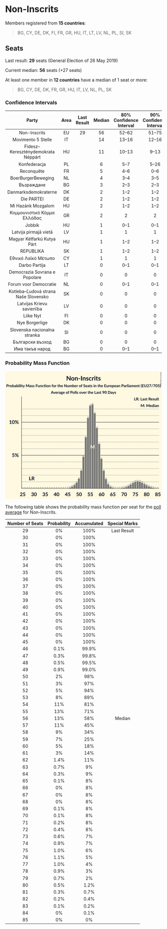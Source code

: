 # Non-Inscrits

Members registered from **15 countries**:

> BG, CY, DE, DK, FI, FR, GR, HU, IT, LT, LV, NL, PL, SI, SK

## Seats

Last result: **29** seats (General Election of 26 May 2019)

Current median: **56** seats (+27 seats)

At least one member in **12 countries** have a median of 1 seat or more:

> BG, CY, DE, DK, FR, GR, HU, IT, LV, NL, PL, SK

### Confidence Intervals

| Party | Area | Last Result | Median | 80% Confidence Interval | 90% Confidence Interval | 95% Confidence Interval | 99% Confidence Interval |
|:-----:|:----:|:-----------:|:------:|:-----------------------:|:-----------------------:|:-----------------------:|:-----------------------:|
| Non-Inscrits | EU | 29 | 56 | 52–62 | 51–75 | 50–78 | 48–81 |
| Movimento 5 Stelle | IT | | 14 | 13–16 | 12–16 | 12–17 | 11–19 |
| Fidesz–Kereszténydemokrata Néppárt | HU | | 11 | 10–13 | 9–13 | 9–13 | 9–14 |
| Konfederacja | PL | | 6 | 5–7 | 5–26 | 4–27 | 4–28 |
| Reconquête | FR | | 5 | 4–6 | 0–6 | 0–7 | 0–8 |
| BoerBurgerBeweging | NL | | 4 | 3–4 | 3–5 | 3–5 | 3–5 |
| Възраждане | BG | | 3 | 2–3 | 2–3 | 2–3 | 2–4 |
| Danmarksdemokraterne | DK | | 2 | 1–2 | 1–2 | 1–2 | 1–2 |
| Die PARTEI | DE | | 2 | 1–2 | 1–2 | 1–2 | 1–2 |
| Mi Hazánk Mozgalom | HU | | 2 | 1–2 | 1–2 | 1–2 | 1–3 |
| Κομμουνιστικό Κόμμα Ελλάδας | GR | | 2 | 2 | 2 | 2 | 2 |
| Jobbik | HU | | 1 | 0–1 | 0–1 | 0–2 | 0–2 |
| Latvija pirmajā vietā | LV | | 1 | 1 | 1 | 1 | 1 |
| Magyar Kétfarkú Kutya Párt | HU | | 1 | 1–2 | 1–2 | 1–2 | 0–2 |
| REPUBLIKA | SK | | 1 | 1–2 | 1–2 | 1–2 | 1–2 |
| Εθνικό Λαϊκό Μέτωπο | CY | | 1 | 1 | 1 | 1 | 1 |
| Darbo Partija | LT | | 0 | 0–1 | 0–1 | 0–1 | 0–1 |
| Democrazia Sovrana e Popolare | IT | | 0 | 0 | 0 | 0 | 0 |
| Forum voor Democratie | NL | | 0 | 0–1 | 0–1 | 0–1 | 0–1 |
| Kotleba–Ľudová strana Naše Slovensko | SK | | 0 | 0 | 0 | 0 | 0 |
| Latvijas Krievu savienība | LV | | 0 | 0 | 0 | 0 | 0 |
| Liike Nyt | FI | | 0 | 0 | 0 | 0 | 0 |
| Nye Borgerlige | DK | | 0 | 0 | 0 | 0 | 0 |
| Slovenska nacionalna stranka | SI | | 0 | 0 | 0 | 0 | 0 |
| Български възход | BG | | 0 | 0 | 0 | 0 | 0 |
| Има такъв народ | BG | | 0 | 0–1 | 0–1 | 0–1 | 0–1 |

### Probability Mass Function

![Graph with seats probability mass function not yet produced](average-2023-09-30-seats-pmf-non-inscrits.png "Seats Probability Mass Function")

The following table shows the probability mass function per seat for the [poll average](average-2023-09-30.html) for Non-Inscrits.

| Number of Seats | Probability | Accumulated | Special Marks |
|:---------------:|:-----------:|:-----------:|:-------------:|
| 29 | 0% | 100% | Last Result |
| 30 | 0% | 100% |  |
| 31 | 0% | 100% |  |
| 32 | 0% | 100% |  |
| 33 | 0% | 100% |  |
| 34 | 0% | 100% |  |
| 35 | 0% | 100% |  |
| 36 | 0% | 100% |  |
| 37 | 0% | 100% |  |
| 38 | 0% | 100% |  |
| 39 | 0% | 100% |  |
| 40 | 0% | 100% |  |
| 41 | 0% | 100% |  |
| 42 | 0% | 100% |  |
| 43 | 0% | 100% |  |
| 44 | 0% | 100% |  |
| 45 | 0% | 100% |  |
| 46 | 0.1% | 99.9% |  |
| 47 | 0.3% | 99.8% |  |
| 48 | 0.5% | 99.5% |  |
| 49 | 0.9% | 99.0% |  |
| 50 | 2% | 98% |  |
| 51 | 3% | 97% |  |
| 52 | 5% | 94% |  |
| 53 | 8% | 89% |  |
| 54 | 11% | 81% |  |
| 55 | 13% | 71% |  |
| 56 | 13% | 58% | Median |
| 57 | 11% | 45% |  |
| 58 | 9% | 34% |  |
| 59 | 7% | 25% |  |
| 60 | 5% | 18% |  |
| 61 | 3% | 14% |  |
| 62 | 1.4% | 11% |  |
| 63 | 0.7% | 9% |  |
| 64 | 0.3% | 9% |  |
| 65 | 0.1% | 8% |  |
| 66 | 0% | 8% |  |
| 67 | 0% | 8% |  |
| 68 | 0% | 8% |  |
| 69 | 0.1% | 8% |  |
| 70 | 0.1% | 8% |  |
| 71 | 0.2% | 8% |  |
| 72 | 0.4% | 8% |  |
| 73 | 0.6% | 7% |  |
| 74 | 0.9% | 7% |  |
| 75 | 1.0% | 6% |  |
| 76 | 1.1% | 5% |  |
| 77 | 1.0% | 4% |  |
| 78 | 0.9% | 3% |  |
| 79 | 0.7% | 2% |  |
| 80 | 0.5% | 1.2% |  |
| 81 | 0.3% | 0.7% |  |
| 82 | 0.2% | 0.4% |  |
| 83 | 0.1% | 0.2% |  |
| 84 | 0% | 0.1% |  |
| 85 | 0% | 0% |  |



